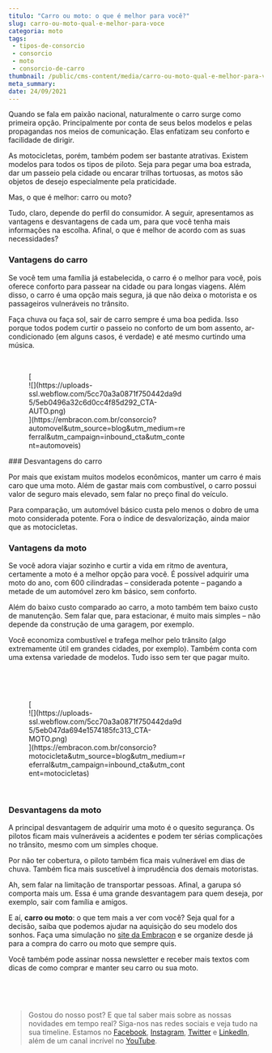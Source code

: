 ```yaml
---
titulo: "Carro ou moto: o que é melhor para você?"
slug: carro-ou-moto-qual-e-melhor-para-voce
categoria: moto
tags:
 - tipos-de-consorcio
 - consorcio
 - moto
 - consorcio-de-carro
thumbnail: /public/cms-content/media/carro-ou-moto-qual-e-melhor-para-voce.jpg
meta_summary: 
date: 24/09/2021
---
```

Quando se fala em paixão nacional, naturalmente o carro surge como primeira opção. Principalmente por conta de seus belos modelos e pelas propagandas nos meios de comunicação. Elas enfatizam seu conforto e facilidade de dirigir.

As motocicletas, porém, também podem ser bastante atrativas. Existem modelos para todos os tipos de piloto. Seja para pegar uma boa estrada, dar um passeio pela cidade ou encarar trilhas tortuosas, as motos são objetos de desejo especialmente pela praticidade.

Mas, o que é melhor: carro ou moto?

Tudo, claro, depende do perfil do consumidor. A seguir, apresentamos as vantagens e desvantagens de cada um, para que você tenha mais informações na escolha. Afinal, o que é melhor de acordo com as suas necessidades?

### Vantagens do carro

Se você tem uma família já estabelecida, o carro é o melhor para você, pois oferece conforto para passear na cidade ou para longas viagens. Além disso, o carro é uma opção mais segura, já que não deixa o motorista e os passageiros vulneráveis no trânsito.

Faça chuva ou faça sol, sair de carro sempre é uma boa pedida. Isso porque todos podem curtir o passeio no conforto de um bom assento, ar-condicionado (em alguns casos, é verdade) e até mesmo curtindo uma música.

‍

<figure class="w-richtext-figure-type-image w-richtext-align-center" style="max-width:310px">[<div>![](https://uploads-ssl.webflow.com/5cc70a3a0871f750442da9d5/5eb0496a32c6d0cc4f85d292_CTA-AUTO.png)</div>](https://embracon.com.br/consorcio?automovel&utm_source=blog&utm_medium=referral&utm_campaign=inbound_cta&utm_content=automoveis)</figure>### Desvantagens do carro

Por mais que existam muitos modelos econômicos, manter um carro é mais caro que uma moto. Além de gastar mais com combustível, o carro possui valor de seguro mais elevado, sem falar no preço final do veículo.

Para comparação, um automóvel básico custa pelo menos o dobro de uma moto considerada potente. Fora o índice de desvalorização, ainda maior que as motocicletas.

### Vantagens da moto

Se você adora viajar sozinho e curtir a vida em ritmo de aventura, certamente a moto é a melhor opção para você. É possível adquirir uma moto do ano, com 600 cilindradas – considerada potente – pagando a metade de um automóvel zero km básico, sem conforto.

Além do baixo custo comparado ao carro, a moto também tem baixo custo de manutenção. Sem falar que, para estacionar, é muito mais simples – não depende da construção de uma garagem, por exemplo.

Você economiza combustível e trafega melhor pelo trânsito (algo extremamente útil em grandes cidades, por exemplo). Também conta com uma extensa variedade de modelos. Tudo isso sem ter que pagar muito.

‍

‍

<figure class="w-richtext-figure-type-image w-richtext-align-center" style="max-width:310px">[<div>![](https://uploads-ssl.webflow.com/5cc70a3a0871f750442da9d5/5eb047da694e1574185fc313_CTA-MOTO.png)</div>](https://embracon.com.br/consorcio?motocicleta&utm_source=blog&utm_medium=referral&utm_campaign=inbound_cta&utm_content=motocicletas)</figure>‍

### Desvantagens da moto

A principal desvantagem de adquirir uma moto é o quesito segurança. Os pilotos ficam mais vulneráveis a acidentes e podem ter sérias complicações no trânsito, mesmo com um simples choque.

Por não ter cobertura, o piloto também fica mais vulnerável em dias de chuva. Também fica mais suscetível à imprudência dos demais motoristas.

Ah, sem falar na limitação de transportar pessoas. Afinal, a garupa só comporta mais um. Essa é uma grande desvantagem para quem deseja, por exemplo, sair com família e amigos.

E aí, **carro ou moto**: o que tem mais a ver com você? Seja qual for a decisão, saiba que podemos ajudar na aquisição do seu modelo dos sonhos. Faça uma simulação no [site da Embracon](https://www.embracon.com.br/) e se organize desde já para a compra do carro ou moto que sempre quis.

Você também pode assinar nossa newsletter e receber mais textos com dicas de como comprar e manter seu carro ou sua moto.

‍

‍

> Gostou do nosso post? E que tal saber mais sobre as nossas novidades em tempo real? Siga-nos nas redes sociais e veja tudo na sua timeline. Estamos no [Facebook](https://www.facebook.com/embracon/), [Instagram](https://www.instagram.com/embraconoficial/), [Twitter](https://twitter.com/embracon) e [LinkedIn](https://www.linkedin.com/company/1018875/), além de um canal incrível no [YouTube](https://www.youtube.com/channel/UCL-Y0mv9zc73Iek48NLUBzQ).

‍
